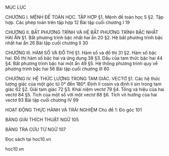 MỤC LỤC

CHƯƠNG I. MỆNH ĐỀ TOÁN HỌC. TẬP HỢP
§1. Mệnh đề toán học                                                5
§2. Tập hợp. Các phép toán trên tập hợp                      12
Bài tập cuối chương I                                               19

CHƯƠNG II. BẤT PHƯƠNG TRÌNH VÀ HỆ BẤT PHƯƠNG TRÌNH 
BẬC NHẤT HAI ẨN
§1. Bất phương trình bậc nhất hai ẩn                            20
§2. Hệ bất phương trình bậc nhất hai ẩn                        26
Bài tập cuối chương II                                              30

CHƯƠNG III. HÀM SỐ VÀ ĐỒ THỊ
§1. Hàm số và đồ thị                                                 31
§2. Hàm số bậc hai. Đồ thị hàm số bậc hai và ứng dụng     38
§3. Dấu của tam thức bậc hai                                      44
§4. Bất phương trình bậc hai một ẩn                             49
§5. Hệ thống phương trình quy về phương trình bậc hai     56
Bài tập cuối chương III                                             60

CHƯƠNG IV. HỆ THỨC LƯỢNG TRONG TAM GIÁC. VECTƠ
§1. Các hệ thức lượng giác của một góc từ 0° đến 180°.
Định lí cosin và định lí sin trong tam giác                      62
§2. Giải tam giác                                                      72
§3. Khái niệm vectơ                                                  79
§4. Tổng và hiệu của hai vectơ                                    84
§5. Tích của một số với một vectơ                                88
§6. Tích vô hướng của hai vectơ                                  93
Bài tập cuối chương IV                                             99

HOẠT ĐỘNG THỰC HÀNH VÀ TRẢI NGHIỆM
Chủ đề 1: Đo góc                                                    101

BẢNG GIẢI THÍCH THUẬT NGỮ                                 105

BẢNG TRA CỨU TỪ NGỮ                                         107

Đọc sách tại hoc10.vn

hoc10.vn